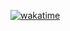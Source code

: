 [![wakatime](https://wakatime.com/badge/user/28060f83-537f-4ab3-8547-f697798d036b.svg)](https://wakatime.com/@28060f83-537f-4ab3-8547-f697798d036b)
<!--
**keikara/keikara** is a ✨ _special_ ✨ repository because its `README.md` (this file) appears on your GitHub profile.

Here are some ideas to get you started:

- 🔭 I’m currently working on ...
- 🌱 I’m currently learning ...
- 👯 I’m looking to collaborate on ...
- 🤔 I’m looking for help with ...
- 💬 Ask me about ...
- 📫 How to reach me: ...
- 😄 Pronouns: ...
- ⚡ Fun fact: ...
-->
